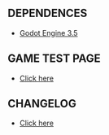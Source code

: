 ## DEPENDENCES
- [Godot Engine 3.5](https://godotengine.org/)

## GAME TEST PAGE
- [Click here](https://plataforma-ciencia-em-sintese.github.io/matching-game/deploy/index.html?id=23391&skip=0)

## CHANGELOG
- [Click here](https://github.com/Plataforma-Ciencia-em-Sintese/matching-game/blob/develop/CHANGELOG.md)
